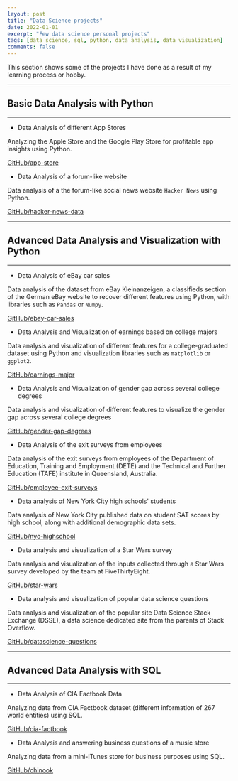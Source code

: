 ```yaml
---
layout: post
title: "Data Science projects"
date: 2022-01-01
excerpt: "Few data science personal projects"
tags: [data science, sql, python, data analysis, data visualization]
comments: false
---
```


This section shows some of the projects I have done as a result of my learning process or hobby.

***

## Basic Data Analysis with Python

***

- Data Analysis of different App Stores

Analyzing the Apple Store and the Google Play Store for profitable app insights using Python.

[GitHub/app-store](https://github.com/cadovid/app-store)

- Data Analysis of a forum-like website

Data analysis of a the forum-like social news website `Hacker News` using Python.

[GitHub/hacker-news-data](https://github.com/cadovid/hacker-news-data)

***

## Advanced Data Analysis and Visualization with Python

***

- Data Analysis of eBay car sales

Data analysis of the dataset from eBay Kleinanzeigen, a classifieds section of the German eBay website to recover different features using Python, with libraries such as `Pandas` or `Numpy`.

[GitHub/ebay-car-sales](https://github.com/cadovid/ebay-car-sales)

- Data Analysis and Visualization of earnings based on college majors

Data analysis and visualization of different features for a college-graduated dataset using Python and visualization libraries such as `matplotlib` or `ggplot2`.

[GitHub/earnings-major](https://github.com/cadovid/earnings-major)

- Data Analysis and Visualization of gender gap across several college degrees

Data analysis and visualization of different features to visualize the gender gap across several college degrees

[GitHub/gender-gap-degrees](https://github.com/cadovid/gender-gap-degrees)

- Data Analysis of the exit surveys from employees

Data analysis of the exit surveys from employees of the Department of Education, Training and Employment (DETE) and the Technical and Further Education (TAFE) institute in Queensland, Australia.

[GitHub/employee-exit-surveys](https://github.com/cadovid/employee-exit-surveys)

- Data analysis of New York City high schools' students

Data analysis of New York City published data on student SAT scores by high school, along with additional demographic data sets.

[GitHub/nyc-highschool](https://github.com/cadovid/nyc-highschool)

- Data analysis and visualization of a Star Wars survey

Data analysis and visualization of the inputs collected through a Star Wars survey developed by the team at FiveThirtyEight.

[GitHub/star-wars](https://github.com/cadovid/star-wars)

- Data analysis and visualization of popular data science questions

Data analysis and visualization of the popular site Data Science Stack Exchange (DSSE), a data science dedicated site from the parents of Stack Overflow.

[GitHub/datascience-questions](https://github.com/cadovid/datascience-questions)

***

## Advanced Data Analysis with SQL

***

- Data Analysis of CIA Factbook Data

Analyzing data from CIA Factbook dataset (different information of 267 world entities) using SQL.

[GitHub/cia-factbook](https://github.com/cadovid/cia-factbook)

- Data Analysis and answering business questions of a music store

Analyzing data from a mini-iTunes store for business purposes using SQL.

[GitHub/chinook](https://github.com/cadovid/chinook)
